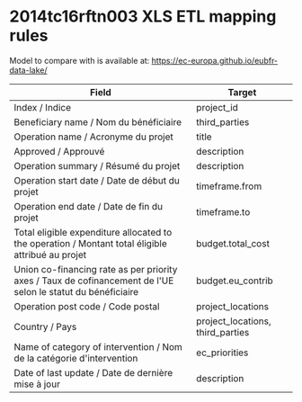 # 2014tc16rftn003 XLS ETL mapping rules

Model to compare with is available at: https://ec-europa.github.io/eubfr-data-lake/

| Field                                                                                                        | Target                           |
| ------------------------------------------------------------------------------------------------------------ | -------------------------------- |
| Index / Indice                                                                                               | project_id                       |
| Beneficiary name / Nom du bénéficiaire                                                                       | third_parties                    |
| Operation name / Acronyme du projet                                                                          | title                            |
| Approved / Approuvé                                                                                          | description                      |
| Operation summary / Résumé du projet                                                                         | description                      |
| Operation start date / Date de début du projet                                                               | timeframe.from                   |
| Operation end date / Date de fin du projet                                                                   | timeframe.to                     |
| Total eligible expenditure allocated to the operation / Montant total éligible attribué au projet            | budget.total_cost                |
| Union co-financing rate as per priority axes / Taux de cofinancement de l'UE selon le statut du bénéficiaire | budget.eu_contrib                |
| Operation post code / Code postal                                                                            | project_locations                |
| Country / Pays                                                                                               | project_locations, third_parties |
| Name of category of intervention / Nom de la catégorie d'intervention                                        | ec_priorities                    |
| Date of last update / Date de dernière mise à jour                                                           | description                      |
